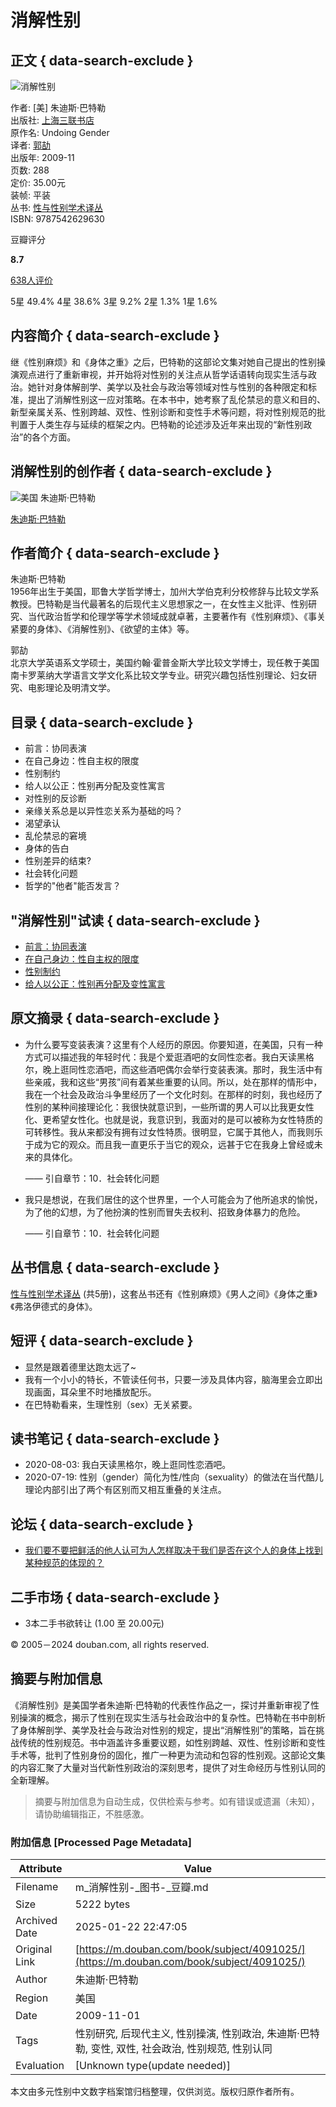 # 消解性别

## 正文 { data-search-exclude }


![消解性别](https://img1.doubanio.com/view/subject/s/public/s4019458.jpg)

作者: [美] 朱迪斯·巴特勒  
出版社: [上海三联书店](https://book.douban.com/press/2723)  
原作名: Undoing Gender  
译者: [郭劼](https://search.douban.com/search?cat=1001&q=%E9%83%AD%E5%8A%BC)  
出版年: 2009-11  
页数: 288  
定价: 35.00元  
装帧: 平装  
丛书: [性与性别学术译丛](https://book.douban.com/series/9472)  
ISBN: 9787542629630

豆瓣评分

**8.7**

[638人评价](comments)

5星 49.4% 4星 38.6% 3星 9.2% 2星 1.3% 1星 1.6%

## 内容简介 { data-search-exclude }

继《性别麻烦》和《身体之重》之后，巴特勒的这部论文集对她自己提出的性别操演观点进行了重新审视，并开始将对性别的关注点从哲学话语转向现实生活与政治。她针对身体解剖学、美学以及社会与政治等领域对性与性别的各种限定和标准，提出了消解性别这一应对策略。在本书中，她考察了乱伦禁忌的意义和目的、新型亲属关系、性别跨越、双性、性别诊断和变性手术等问题，将对性别规范的批判置于人类生存与延续的框架之内。巴特勒的论述涉及近年来出现的“新性别政治”的各个方面。

## 消解性别的创作者 { data-search-exclude }

![美国 朱迪斯·巴特勒](https://img1.doubanio.com/view/personage/m/public/b39f81a59c0e5864238a70f2041daa78.jpg)

[朱迪斯·巴特勒](https://book.douban.com/author/331739/)

## 作者简介 { data-search-exclude }

朱迪斯·巴特勒  
1956年出生于美国，耶鲁大学哲学博士，加州大学伯克利分校修辞与比较文学系教授。巴特勒是当代最著名的后现代主义思想家之一，在女性主义批评、性别研究、当代政治哲学和伦理学等学术领域成就卓著，主要著作有《性别麻烦》、《事关紧要的身体》、《消解性别》、《欲望的主体》等。

郭劼  
北京大学英语系文学硕士，美国约翰·霍普金斯大学比较文学博士，现任教于美国南卡罗莱纳大学语言文学文化系比较文学专业。研究兴趣包括性别理论、妇女研究、电影理论及明清文学。

## 目录 { data-search-exclude }

- 前言：协同表演
- 在自己身边：性自主权的限度
- 性别制约
- 给人以公正：性别再分配及变性寓言
- 对性别的反诊断
- 亲缘关系总是以异性恋关系为基础的吗？
- 渴望承认
- 乱伦禁忌的窘境
- 身体的告白
- 性别差异的结束?
- 社会转化问题
- 哲学的"他者"能否发言？

## "消解性别"试读 { data-search-exclude }

- [前言：协同表演](https://book.douban.com/reading/10761728/)
- [在自己身边：性自主权的限度](https://book.douban.com/reading/10761749/)
- [性别制约](https://book.douban.com/reading/10761753/)
- [给人以公正：性别再分配及变性寓言](https://book.douban.com/reading/10761798/)

## 原文摘录 { data-search-exclude }

- 为什么要写变装表演？这里有个人经历的原因。你要知道，在美国，只有一种方式可以描述我的年轻时代：我是个爱逛酒吧的女同性恋者。我白天读黑格尔，晚上逛同性恋酒吧，而这些酒吧偶尔会举行变装表演。那时，我生活中有些亲戚，我和这些“男孩”间有着某些重要的认同。所以，处在那样的情形中，我在一个社会及政治斗争里经历了一个文化时刻。在那样的时刻，我也经历了性别的某种间接理论化：我很快就意识到，一些所谓的男人可以比我更女性化、更希望女性化。也就是说，我意识到，我面对的是可以被称为女性特质的可转移性。我从来都没有拥有过女性特质。很明显，它属于其他人，而我则乐于成为它的观众。而且我一直更乐于当它的观众，远甚于它在我身上曾经或未来的具体化。

    —— 引自章节：10．社会转化问题

- 我只是想说，在我们居住的这个世界里，一个人可能会为了他所追求的愉悦，为了他的幻想，为了他扮演的性别而冒失去权利、招致身体暴力的危险。

    —— 引自章节：10．社会转化问题

## 丛书信息 { data-search-exclude }

[性与性别学术译丛](https://book.douban.com/series/9472) (共5册)，这套丛书还有《性别麻烦》《男人之间》《身体之重》《弗洛伊德式的身体》。

## 短评 { data-search-exclude }

- 显然是跟着德里达跑太远了~
- 我有一个小小的特长，不管读任何书，只要一涉及具体内容，脑海里会立即出现画面，耳朵里不时地播放配乐。
- 在巴特勒看来，生理性别（sex）无关紧要。

## 读书笔记 { data-search-exclude }

- 2020-08-03: 我白天读黑格尔，晚上逛同性恋酒吧。  
- 2020-07-19: 性别（gender）简化为性/性向（sexuality）的做法在当代酷儿理论内部引出了两个有区别而又相互重叠的关注点。

## 论坛 { data-search-exclude }

- [我们要不要把鲜活的他人认可为人怎样取决于我们是否在这个人的身体上找到某种规范的体现的？](https://www.douban.com/subject/4091025/discussion/39852232/)
  
## 二手市场 { data-search-exclude }

- 3本二手书欲转让 (1.00 至 20.00元)

© 2005－2024 douban.com, all rights reserved.
<!-- tcd_original_link https://m.douban.com/book/subject/4091025/ -->


## 摘要与附加信息

<!-- tcd_abstract -->
《消解性别》是美国学者朱迪斯·巴特勒的代表性作品之一，探讨并重新审视了性别操演的概念，揭示了性别在现实生活与社会政治中的复杂性。巴特勒在书中剖析了身体解剖学、美学及社会与政治对性别的规定，提出“消解性别”的策略，旨在挑战传统的性别规范。书中涵盖许多重要议题，如性别跨越、双性、性别诊断和变性手术等，批判了性别身份的固化，推广一种更为流动和包容的性别观。这部论文集的内容汇聚了大量对当代新性别政治的深刻思考，提供了对生命经历与性别认同的全新理解。
<!-- tcd_abstract_end -->

> 摘要与附加信息为自动生成，仅供检索与参考。如有错误或遗漏（未知），请协助编辑指正，不胜感激。

### 附加信息 [Processed Page Metadata]

| Attribute       | Value                                  |
|-----------------|----------------------------------------|
| Filename        | m_消解性别-_图书-_豆瓣.md                             |
| Size            | 5222 bytes                           |
| Archived Date   | 2025-01-22 22:47:05                             |
| Original Link   | [https://m.douban.com/book/subject/4091025/](https://m.douban.com/book/subject/4091025/)                       |
| Author          | 朱迪斯·巴特勒                               |
| Region          | 美国                               |
| Date            | 2009-11-01                                 |
| Tags            | 性别研究, 后现代主义, 性别操演, 性别政治, 朱迪斯·巴特勒, 变性, 双性, 社会政治, 性别规范, 性别认同                                 |
| Evaluation            | [Unknown type(update needed)]                                 |
<!-- tcd_table_end -->

本文由多元性别中文数字档案馆归档整理，仅供浏览。版权归原作者所有。
